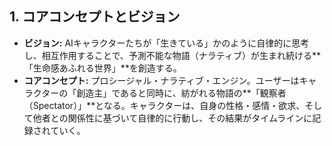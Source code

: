 ## **1\. コアコンセプトとビジョン**

* **ビジョン:** AIキャラクターたちが「生きている」かのように自律的に思考し、相互作用することで、予測不能な物語（ナラティブ）が生まれ続ける\*\*「生命感あふれる世界」\*\*を創造する。  
* **コアコンセプト:** プロシージャル・ナラティブ・エンジン。ユーザーはキャラクターの「創造主」であると同時に、紡がれる物語の\*\*「観察者（Spectator）」\*\*となる。キャラクターは、自身の性格・感情・欲求、そして他者との関係性に基づいて自律的に行動し、その結果がタイムラインに記録されていく。